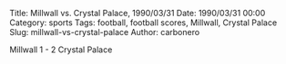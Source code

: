 Title: Millwall vs. Crystal Palace, 1990/03/31
Date: 1990/03/31 00:00
Category: sports
Tags: football, football scores, Millwall, Crystal Palace
Slug: millwall-vs-crystal-palace
Author: carbonero


Millwall 1 - 2 Crystal Palace
